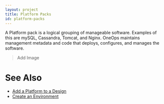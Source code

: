 ```yaml
---
layout: project
title: Platform Packs
id: platform-packs
---
```


A Platform pack is a logical grouping of manageable software. Examples of this are mySQL, Cassandra, Tomcat, and Nginx. OneOps maintains management metadata and code that deploys, configures, and manages the software.

>Add Image

# See Also

* <a href="javascript:loadContent('/documentation/user/how-to/add-platform-to-design.html');">Add a Platform to a Design</a>
* <a href="javascript:loadContent('/documentation/user/how-to/create-environment.html');">Create an Environment</a>